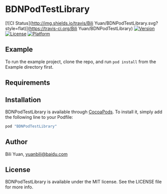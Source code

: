 # BDNPodTestLibrary

[![CI Status](http://img.shields.io/travis/Bili Yuan/BDNPodTestLibrary.svg?style=flat)](https://travis-ci.org/Bili Yuan/BDNPodTestLibrary)
[![Version](https://img.shields.io/cocoapods/v/BDNPodTestLibrary.svg?style=flat)](http://cocoapods.org/pods/BDNPodTestLibrary)
[![License](https://img.shields.io/cocoapods/l/BDNPodTestLibrary.svg?style=flat)](http://cocoapods.org/pods/BDNPodTestLibrary)
[![Platform](https://img.shields.io/cocoapods/p/BDNPodTestLibrary.svg?style=flat)](http://cocoapods.org/pods/BDNPodTestLibrary)

## Example

To run the example project, clone the repo, and run `pod install` from the Example directory first.

## Requirements

## Installation

BDNPodTestLibrary is available through [CocoaPods](http://cocoapods.org). To install
it, simply add the following line to your Podfile:

```ruby
pod "BDNPodTestLibrary"
```

## Author

Bili Yuan, yuanbili@baidu.com

## License

BDNPodTestLibrary is available under the MIT license. See the LICENSE file for more info.
